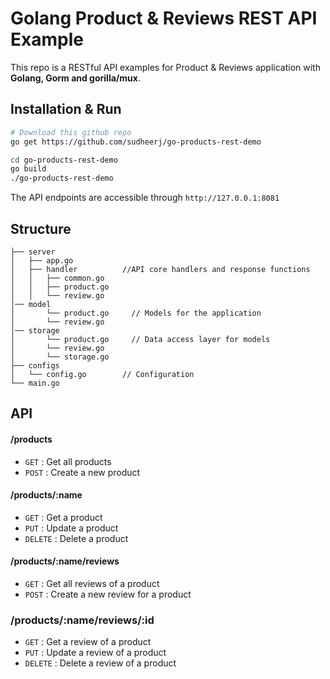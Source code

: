 # Golang Product & Reviews REST API Example
This repo is a RESTful API examples for Product & Reviews application with **Golang, Gorm and gorilla/mux**.

## Installation & Run
```bash
# Download this github repo
go get https://github.com/sudheerj/go-products-rest-demo

cd go-products-rest-demo
go build
./go-products-rest-demo
```

The API endpoints are accessible through `http://127.0.0.1:8081`

## Structure
```
├── server
│   ├── app.go
│   ├── handler          //API core handlers and response functions
│   │   ├── common.go    
│   │   ├── product.go   
│   │   └── review.go     
│── model
│       └── product.go     // Models for the application
│       └── review.go 
│── storage
│       └── product.go     // Data access layer for models
│       └── review.go 
│       └── storage.go
├── configs
│   └── config.go        // Configuration
└── main.go
```

## API

#### /products
* `GET` : Get all products
* `POST` : Create a new product

#### /products/:name
* `GET` : Get a product
* `PUT` : Update a product
* `DELETE` : Delete a product

#### /products/:name/reviews
* `GET` : Get all reviews of a product
* `POST` : Create a new review for a product

### /products/:name/reviews/:id
* `GET` : Get a review of a product
* `PUT` : Update a review of a product
* `DELETE` : Delete a review of a product